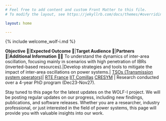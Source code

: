 ```yaml
---
# Feel free to add content and custom Front Matter to this file.
# To modify the layout, see https://jekyllrb.com/docs/themes/#overriding-theme-defaults

layout: home

---
```


{% include welcome_wolf-i.md %}

**Objective 🎯**|**Expected Outcome 🚀**|**Target Audience 🫵**|**Partners 🤝**|**Additional Information 👩‍🎓**
To understand the dynamics of inter-area oscillation, focusing mainly in scenarios with high penetration of IBRs (inverted-based resources).|Develop strategies and tools to mitigate the impact of inter-area oscillations on power systems.| [TSOs (Transmission system operators)](https://www.entsoe.eu/about/inside-entsoe/members/)| [RTE France](https://www.rte-france.com/) [IIT Comillas](https://www.iit.comillas.edu/) [CRESYM](https://cresym.eu/) | Research conducted over a 4-year PhD program (Dec23-Nov27). 

Stay tuned to this page for the latest updates on the WOLF-I project. We will be posting regular updates on our progress, including new findings, publications, and software releases. Whether you are a researcher, industry professional, or just interested in the field of power systems, this page will provide you with valuable insights into our work.